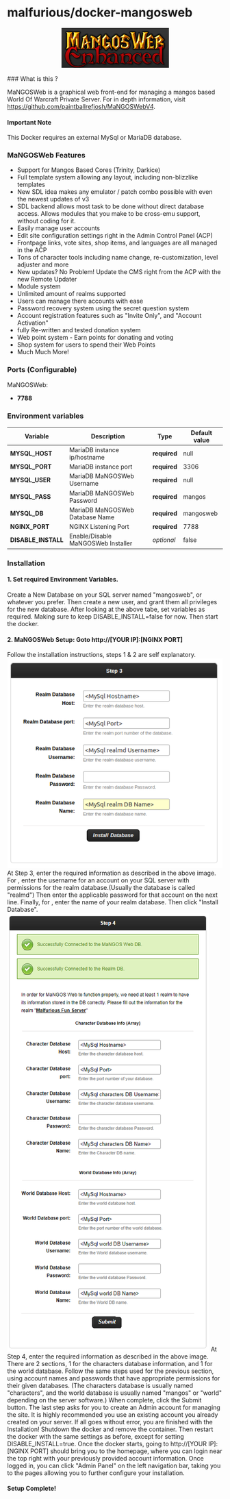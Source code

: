 # malfurious/docker-mangosweb

<p align="center">
  <img src="https://github.com/Malfurious/docker-examples/raw/master/docker-mangosweb/MangosWeb-Icon.PNG">
</p>
### What is this ?

MaNGOSWeb is a graphical web front-end for managing a mangos based World Of Warcraft Private Server.
For in depth information, visit https://github.com/paintballrefjosh/MaNGOSWebV4.

#### Important Note

This Docker requires an external MySql or MariaDB database.

### MaNGOSWeb Features

 - Support for Mangos Based Cores (Trinity, Darkice)
 - Full template system allowing any layout, including non-blizzlike templates
 - New SDL idea makes any emulator / patch combo possible with even the newest updates of v3
 - SDL backend allows most task to be done without direct database access. Allows modules that you make to be cross-emu support, without coding for it.
 - Easily manage user accounts
 - Edit site configuration settings right in the Admin Control Panel (ACP)
 - Frontpage links, vote sites, shop items, and languages are all managed in the ACP
 - Tons of character tools including name change, re-customization, level adjuster and more
 - New updates? No Problem! Update the CMS right from the ACP with the new Remote Updater
 - Module system
 - Unlimited amount of realms supported
 - Users can manage there accounts with ease
 - Password recovery system using the secret question system
 - Account registration features such as "Invite Only", and "Account Activation"
 - fully Re-written and tested donation system
 - Web point system - Earn points for donating and voting
 - Shop system for users to spend their Web Points
 - Much Much More!

### Ports (Configurable)

MaNGOSWeb:
- **7788**

### Environment variables

| Variable | Description | Type | Default value |
| -------- | ----------- | ---- | ------------- |
| **MYSQL_HOST** |MariaDB instance ip/hostname | **required** | null
| **MYSQL_PORT** | MariaDB instance port | **required** | 3306
| **MYSQL_USER** | MariaDB MaNGOSWeb Username | **required** | null
| **MYSQL_PASS** | MariaDB MaNGOSWeb Password | **required** | mangos
| **MYSQL_DB** | MariaDB MaNGOSWeb Database Name | **required** | mangosweb
| **NGINX_PORT** | NGINX Listening Port | **required** | 7788
| **DISABLE_INSTALL** | Enable/Disable MaNGOSWeb Installer | *optional* | false

### Installation

#### 1. Set required Environment Variables.
Create a New Database on your SQL server named "mangosweb", or whatever you prefer. Then create a new user, and grant them all privileges for the new database.
After looking at the above tabe, set variables as required. Making sure to keep DISABLE_INSTALL=false for now.
Then start the docker.

#### 2. MaNGOSWeb Setup: Goto http://[YOUR IP]:[NGINX PORT]
Follow the installation instructions, steps 1 & 2 are self explanatory.
![mangosweb1](https://github.com/Malfurious/docker-examples/blob/master/docker-mangosweb/mangosweb-install-step1.PNG?raw=true "mangosweb1")
At Step 3, enter the required information as described in the above image. For <MySql realmd Username>, enter the username for an account on your SQL server with permissions for the realm database.(Usually the database is called "realmd") Then enter the applicable password for that account on the next line. Finally, for <MySql realm DB Name>, enter the name of your realm database. Then click "Install Database".
![mangosweb2](https://github.com/Malfurious/docker-examples/blob/master/docker-mangosweb/mangosweb-install-step2.PNG?raw=true "mangosweb2")
At Step 4, enter the required information as described in the above image. There are 2 sections, 1 for the characters database information, and 1 for the world database. Follow the same steps used for the previous section, using account names and passwords that have appropriate permissions for their given databases. (The characters database is usually named "characters", and the world database is usually named "mangos" or "world" depending on the server software.)
When complete, click the Submit button. The last step asks for you to create an Admin account for managing the site. It is highly recommended you use an existing account you already created on your server.
If all goes without error, you are finished with the Installation!
Shutdown the docker and remove the container. Then restart the docker with the same settings as before, except for setting DISABLE_INSTALL=true. Once the docker starts, going to http://[YOUR IP]:[NGINX PORT] should bring you to the homepage, where you can login near the top right with your previously provided account information. Once logged in, you can click "Admin Panel" on the left navigation bar, taking you to the pages allowing you to further configure your installation.


#### Setup Complete!
